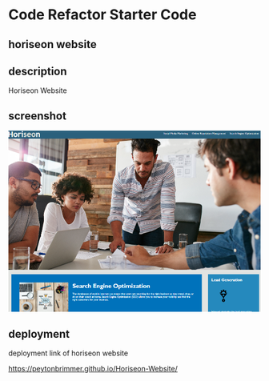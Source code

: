 # Code Refactor Starter Code
## horiseon website

## description
Horiseon Website 
## screenshot
![The Horiseon webpage includes a navigation bar, a header image, and cards with text and images at the bottom of the page.](./assets/images/01-html-css-git-homework-demo.png)

## deployment 
deployment link of horiseon website

https://peytonbrimmer.github.io/Horiseon-Website/